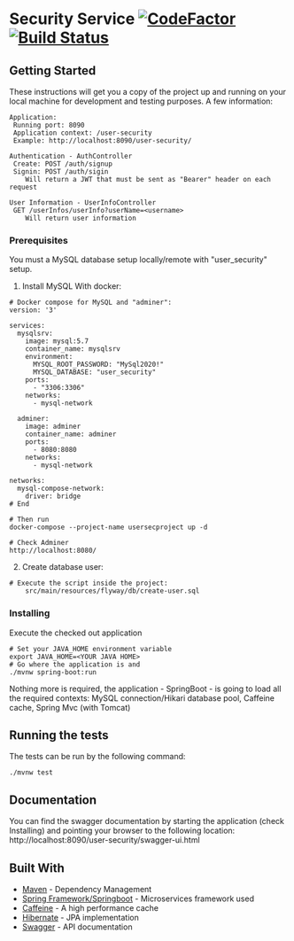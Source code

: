 # Security Service [![CodeFactor](https://www.codefactor.io/repository/github/fmvintu/user-security-service/badge)](https://www.codefactor.io/repository/github/fmvintu/user-security-service) [![Build Status](https://travis-ci.com/fmvintu/user-security-service.svg?branch=master)](https://travis-ci.com/fmvintu/user-security-service)

## Getting Started

These instructions will get you a copy of the project up and running on your local machine for development and testing purposes. A few information:
```
Application:
 Running port: 8090
 Application context: /user-security
 Example: http://localhost:8090/user-security/

Authentication - AuthController
 Create: POST /auth/signup
 Signin: POST /auth/sigin
    Will return a JWT that must be sent as "Bearer" header on each request 

User Information - UserInfoController
 GET /userInfos/userInfo?userName=<username>
    Will return user information
```
 
### Prerequisites

You must a MySQL database setup locally/remote with "user_security" setup. 

1. Install MySQL With docker:
```
# Docker compose for MySQL and "adminer":
version: '3'

services:
  mysqlsrv:
    image: mysql:5.7
    container_name: mysqlsrv
    environment:
      MYSQL_ROOT_PASSWORD: "MySql2020!"
      MYSQL_DATABASE: "user_security"
    ports:
      - "3306:3306"
    networks:
      - mysql-network

  adminer:
    image: adminer
    container_name: adminer
    ports:
      - 8080:8080
    networks:
      - mysql-network

networks: 
  mysql-compose-network:
    driver: bridge
# End

# Then run
docker-compose --project-name usersecproject up -d

# Check Adminer
http://localhost:8080/
```

2. Create database user:
```
# Execute the script inside the project:
    src/main/resources/flyway/db/create-user.sql
```

### Installing

Execute the checked out application
```
# Set your JAVA_HOME environment variable
export JAVA_HOME=<YOUR JAVA HOME>
# Go where the application is and
./mvnw spring-boot:run
```

Nothing more is required, the application - SpringBoot - is going to load all the required contexts: MySQL connection/Hikari database pool, Caffeine cache, Spring Mvc (with Tomcat)

## Running the tests

The tests can be run by the following command:

```
./mvnw test
```

## Documentation

You can find the swagger documentation by starting the application (check Installing) and pointing your browser to the following location:
 http://localhost:8090/user-security/swagger-ui.html

## Built With

* [Maven](https://maven.apache.org/) - Dependency Management
* [Spring Framework/Springboot](https://spring.io/projects/spring-boot) - Microservices framework used
* [Caffeine](https://github.com/ben-manes/caffeine) - A high performance cache
* [Hibernate](https://hibernate.org/) - JPA implementation
* [Swagger](https://swagger.io/) - API documentation
